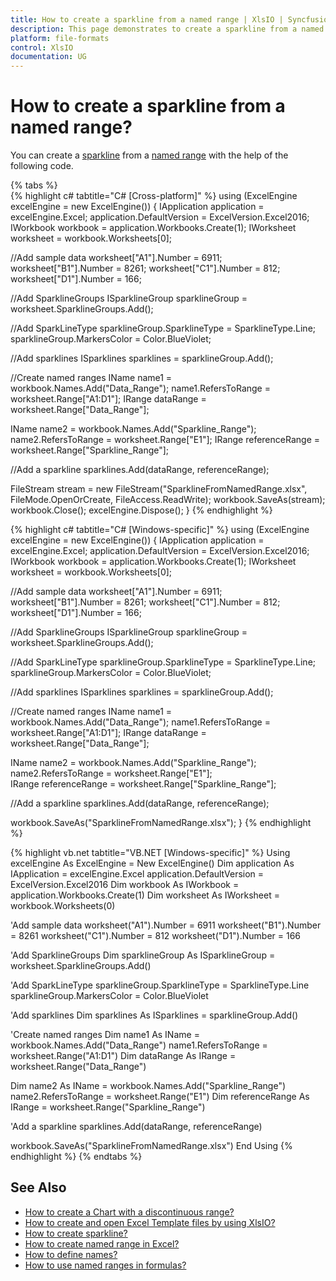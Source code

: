 ```yaml
---
title: How to create a sparkline from a named range | XlsIO | Syncfusion
description: This page demonstrates to create a sparkline from a named range using Syncfusion .NET Excel library (XlsIO).
platform: file-formats
control: XlsIO
documentation: UG
---
```


# How to create a sparkline from a named range?

You can create a [sparkline](https://help.syncfusion.com/file-formats/xlsio/working-with-charts#sparkline) from a [named range](https://help.syncfusion.com/file-formats/xlsio/faq#how-to-use-named-ranges-with-xlsio) with the help of the following code.

{% tabs %}  
{% highlight c# tabtitle="C# [Cross-platform]" %}
using (ExcelEngine excelEngine = new ExcelEngine())
{
  IApplication application = excelEngine.Excel;
  application.DefaultVersion = ExcelVersion.Excel2016;
  IWorkbook workbook = application.Workbooks.Create(1);
  IWorksheet worksheet = workbook.Worksheets[0];

  //Add sample data
  worksheet["A1"].Number = 6911;
  worksheet["B1"].Number = 8261;
  worksheet["C1"].Number = 812;
  worksheet["D1"].Number = 166;

  //Add SparklineGroups
  ISparklineGroup sparklineGroup = worksheet.SparklineGroups.Add();

  //Add SparkLineType
  sparklineGroup.SparklineType = SparklineType.Line;
  sparklineGroup.MarkersColor = Color.BlueViolet;

  //Add sparklines
  ISparklines sparklines = sparklineGroup.Add();

  //Create named ranges
  IName name1 = workbook.Names.Add("Data_Range");
  name1.RefersToRange = worksheet.Range["A1:D1"];
  IRange dataRange = worksheet.Range["Data_Range"];

  IName name2 = workbook.Names.Add("Sparkline_Range");
  name2.RefersToRange = worksheet.Range["E1"];
  IRange referenceRange = worksheet.Range["Sparkline_Range"];

  //Add a sparkline
  sparklines.Add(dataRange, referenceRange);

  FileStream stream = new FileStream("SparklineFromNamedRange.xlsx", FileMode.OpenOrCreate, FileAccess.ReadWrite);
  workbook.SaveAs(stream);
  workbook.Close();
  excelEngine.Dispose();
}
{% endhighlight %}

{% highlight c# tabtitle="C# [Windows-specific]" %}
using (ExcelEngine excelEngine = new ExcelEngine())
{
  IApplication application = excelEngine.Excel;
  application.DefaultVersion = ExcelVersion.Excel2016;
  IWorkbook workbook = application.Workbooks.Create(1);
  IWorksheet worksheet = workbook.Worksheets[0];

  //Add sample data
  worksheet["A1"].Number = 6911;
  worksheet["B1"].Number = 8261;
  worksheet["C1"].Number = 812;
  worksheet["D1"].Number = 166;

  //Add SparklineGroups
  ISparklineGroup sparklineGroup = worksheet.SparklineGroups.Add();

  //Add SparkLineType
  sparklineGroup.SparklineType = SparklineType.Line;
  sparklineGroup.MarkersColor = Color.BlueViolet;

  //Add sparklines
  ISparklines sparklines = sparklineGroup.Add();

  //Create named ranges
  IName name1 = workbook.Names.Add("Data_Range");
  name1.RefersToRange = worksheet.Range["A1:D1"];
  IRange dataRange = worksheet.Range["Data_Range"];

  IName name2 = workbook.Names.Add("Sparkline_Range");
  name2.RefersToRange = worksheet.Range["E1"];                
  IRange referenceRange = worksheet.Range["Sparkline_Range"];

  //Add a sparkline
  sparklines.Add(dataRange, referenceRange);

  workbook.SaveAs("SparklineFromNamedRange.xlsx");
}
{% endhighlight %}

{% highlight vb.net tabtitle="VB.NET [Windows-specific]" %}
Using excelEngine As ExcelEngine = New ExcelEngine()
  Dim application As IApplication = excelEngine.Excel
  application.DefaultVersion = ExcelVersion.Excel2016
  Dim workbook As IWorkbook = application.Workbooks.Create(1)
  Dim worksheet As IWorksheet = workbook.Worksheets(0)

  'Add sample data
  worksheet("A1").Number = 6911
  worksheet("B1").Number = 8261
  worksheet("C1").Number = 812
  worksheet("D1").Number = 166

  'Add SparklineGroups
  Dim sparklineGroup As ISparklineGroup = worksheet.SparklineGroups.Add()

  'Add SparkLineType
  sparklineGroup.SparklineType = SparklineType.Line
  sparklineGroup.MarkersColor = Color.BlueViolet

  'Add sparklines
  Dim sparklines As ISparklines = sparklineGroup.Add()

  'Create named ranges
  Dim name1 As IName = workbook.Names.Add("Data_Range")
  name1.RefersToRange = worksheet.Range("A1:D1")
  Dim dataRange As IRange = worksheet.Range("Data_Range")

  Dim name2 As IName = workbook.Names.Add("Sparkline_Range")
  name2.RefersToRange = worksheet.Range("E1")
  Dim referenceRange As IRange = worksheet.Range("Sparkline_Range")

  'Add a sparkline
  sparklines.Add(dataRange, referenceRange)

  workbook.SaveAs("SparklineFromNamedRange.xlsx")
End Using
{% endhighlight %}
{% endtabs %}

## See Also

* [How to create a Chart with a discontinuous range?](how-to-create-a-chart-with-a-discontinuous-range)
* [How to create and open Excel Template files by using XlsIO?](how-to-create-and-open-excel-template-files-by-using-xlsio)
* [How to create sparkline?](https://help.syncfusion.com/file-formats/xlsio/working-with-charts#sparkline)
* [How to create named range in Excel?](https://help.syncfusion.com/file-formats/xlsio/migrate-from-office-automation-to-syncfusion-xlsio/create-named-range-in-excel)
* [How to define names?](https://help.syncfusion.com/file-formats/xlsio/working-with-formulas#defined-names)
* [How to use named ranges in formulas?](https://help.syncfusion.com/file-formats/xlsio/working-with-formulas#named-ranges-in-formulas)
